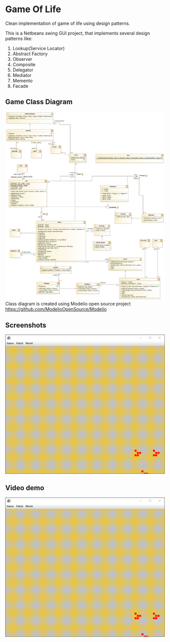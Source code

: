 # Game Of Life

Clean implementation of game of life using design patterns.

This is a Netbeans swing GUI project, that implements several design patterns like:

1. Lookup(Service Locator)
2. Abstract Factory
3. Observer
4. Composite
5. Delegator
6. Mediator
7. Memento
8. Facade

## Game Class Diagram

![image](./screenshots/class-diagram.png)
Class diagram is created using Modelio open source project <https://github.com/ModelioOpenSource/Modelio>

## Screenshots

![image](./screenshots/screenshot.PNG)

## Video demo
[![Watch the video](./screenshots/screenshot.PNG)](./screenshots/gol-demo.mp4)

